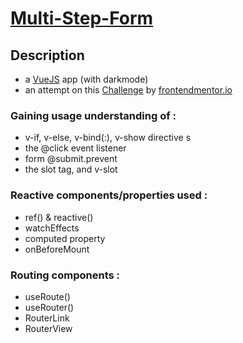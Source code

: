 # [Multi-Step-Form](https://fidly-multistepform.netlify.app/) 

## Description
 - a [VueJS](https://vuejs.org/guide/introduction.html) app (with darkmode)
 - an attempt on this [Challenge](https://www.frontendmentor.io/challenges/multistep-form-YVAnSdqQBJ) by [frontendmentor.io](https://www.frontendmentor.io/)
 
 ### Gaining usage understanding of :
 - v-if, v-else, v-bind(:), v-show directive s
 - the @click event listener
 - form @submit.prevent
 - the slot tag, and v-slot
 
 ### Reactive components/properties used :
 - ref() & reactive()
 - watchEffects
 - computed property
 - onBeforeMount
 
### Routing components :
- useRoute()
- useRouter()
- RouterLink
- RouterView

